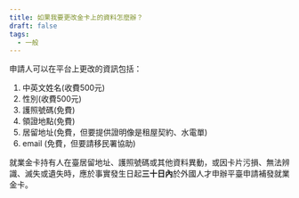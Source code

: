```yaml
---
title: 如果我要更改金卡上的資料怎麼辦？
draft: false
tags:
  - 一般
---
```

申請人可以在平台上更改的資訊包括：

1. 中英文姓名(收費500元)
2. 性別(收費500元)
3. 護照號碼(免費)
4. 領證地點(免費)
5. 居留地址(免費，但要提供證明像是租屋契約、水電單)
6. email (免費，但要請移民署協助)

就業金卡持有人在臺居留地址、護照號碼或其他資料異動，或因卡片污損、無法辨識、滅失或遺失時，應於事實發生日起**三十日內**於外國人才申辦平臺申請補發就業金卡。